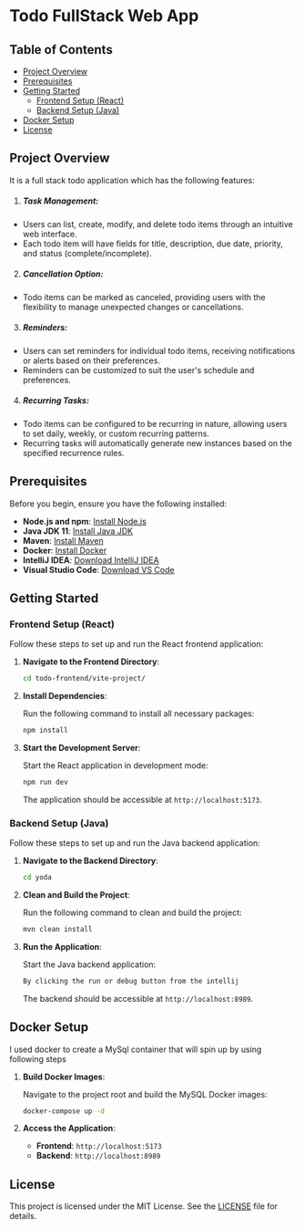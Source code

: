 # Todo FullStack Web App

## Table of Contents

- [Project Overview](#project-overview)
- [Prerequisites](#prerequisites)
- [Getting Started](#getting-started)
  - [Frontend Setup (React)](#frontend-setup-react)
  - [Backend Setup (Java)](#backend-setup-java)
- [Docker Setup](#docker-setup)
- [License](#license)

## Project Overview

It is a full stack todo application which has the following features:

1. ##### Task Management:
  - Users can list, create, modify, and delete todo items through an intuitive web interface.
  - Each todo item will have fields for title, description, due date, priority, and status (complete/incomplete).
2. ##### Cancellation Option:
  - Todo items can be marked as canceled, providing users with the flexibility to manage unexpected changes or cancellations.
3. ##### Reminders:
  - Users can set reminders for individual todo items, receiving notifications or alerts based on their preferences.
  - Reminders can be customized to suit the user's schedule and preferences.
4. ##### Recurring Tasks:
  - Todo items can be configured to be recurring in nature, allowing users to set daily, weekly, or custom recurring patterns.
  - Recurring tasks will automatically generate new instances based on the specified recurrence rules.

## Prerequisites

Before you begin, ensure you have the following installed:

- **Node.js and npm**: [Install Node.js](https://nodejs.org/)
- **Java JDK 11**: [Install Java JDK](https://www.oracle.com/java/technologies/javase-jdk11-downloads.html)
- **Maven**: [Install Maven](https://maven.apache.org/install.html)
- **Docker**: [Install Docker](https://www.docker.com/get-started)
- **IntelliJ IDEA**: [Download IntelliJ IDEA](https://www.jetbrains.com/idea/download/)
- **Visual Studio Code**: [Download VS Code](https://code.visualstudio.com/)

## Getting Started

### Frontend Setup (React)

Follow these steps to set up and run the React frontend application:

1. **Navigate to the Frontend Directory**:

    ```bash
    cd todo-frontend/vite-project/
    ```

2. **Install Dependencies**:

    Run the following command to install all necessary packages:

    ```bash
    npm install
    ```

3. **Start the Development Server**:

    Start the React application in development mode:

    ```bash
    npm run dev
    ```

    The application should be accessible at `http://localhost:5173`.

### Backend Setup (Java)

Follow these steps to set up and run the Java backend application:

1. **Navigate to the Backend Directory**:

    ```bash
    cd yoda
    ```

2. **Clean and Build the Project**:

    Run the following command to clean and build the project:

    ```bash
    mvn clean install
    ```

3. **Run the Application**:

    Start the Java backend application:

    ```bash
    By clicking the run or debug button from the intellij
    ```

    The backend should be accessible at `http://localhost:8989`.

## Docker Setup

I used docker to create a MySql container that will spin up by using following steps

1. **Build Docker Images**:

    Navigate to the project root and build the MySQL Docker images:

    ```bash
    docker-compose up -d
    ```

3. **Access the Application**:

    - **Frontend**: `http://localhost:5173`
    - **Backend**: `http://localhost:8989`

## License

This project is licensed under the MIT License. See the [LICENSE](LICENSE) file for details.
